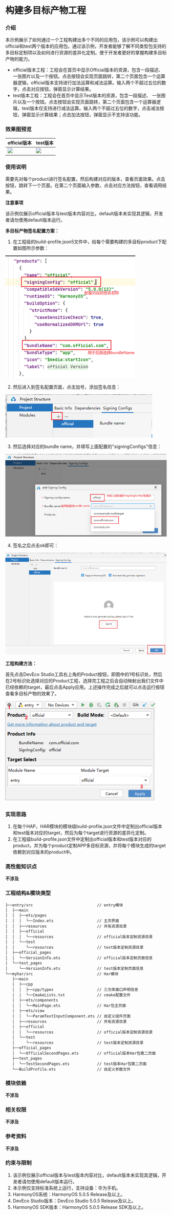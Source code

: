 # 构建多目标产物工程

### 介绍

本示例展示了如何通过一个工程构建出多个不同的应用包，该示例可以构建出official和test两个版本的应用包。通过该示例，开发者能够了解不同类型包支持的多目标定制项以及如何进行资源的差异化定制。便于开发者更好的掌握构建多目标产物的能力。
* official版本工程：工程会在首页中显示Official版本的资源，包含一段描述、 一张图片以及一个按钮。点击按钮会实现页面跳转，第二个页面包含一个运算器逻辑，official版本支持进行加法运算和减法运算。输入两个不超过五位的数字，点击对应按钮，弹窗显示计算结果。
* test版本工程：工程会在首页中显示Test版本的资源，包含一段描述、 一张图片以及一个按钮。点击按钮会实现页面跳转，第二个页面包含一个运算器逻辑，test版本仅支持进行减法运算。输入两个不超过五位的数字，点击减法按钮，弹窗显示计算结果；点击加法按钮，弹窗显示不支持该功能。

### 效果图预览

| official版本                             | test版本                           |
|----------------------------------------|----------------------------------|
| ![](screenshots/device/official.gif)   | ![](screenshots/device/test.gif) |

### 使用说明

需要先对每个product进行签名配置，然后构建对应的版本，查看页面效果。点击按钮，跳转下一个页面。在第二个页面输入参数，点击对应方法按钮，查看调用结果。

**注意事项**

该示例仅展示official版本与test版本内容对比，default版本未实现其逻辑，开发者请勿使用default版本运行。

**多目标产物签名配置方案：**

1. 在工程级的build-profile.json5文件中，给每个需要构建的多目标product下配置如图所示参数：

![](screenshots/device/signingConfigs.png)

2. 然后进入到签名配置页面，点击加号，添加签名信息：

![](screenshots/device/signingConfigs1.png)

3. 然后选择对应的bundle name，并填写上面配置的"signingConfigs"信息：

![](screenshots/device/signingConfigs2.png)

4. 签名之后点击ok即可：

![](screenshots/device/signingConfigs3.png)

**工程构建方法：**

首先点击DevEco Studio工具右上角的Product按钮，即图中的1号标识处，然后在2号标识处选择对应的Product工程，选择完工程之后会自动映射出我们文件中已经依赖的target，最后点击Apply应用。上述操作完成之后就可以点击运行按钮查看多目标产物的效果了。

![](screenshots/device/product_build.png)

### 实现思路

1. 在每个HAP，HAR模块的模块级build-profile.json文件中定制出official版本和test版本对应的target，然后为每个target进行资源的差异化定制。
2. 在工程级build-profile.json文件中定制出official版本和test版本对应的product，并为每个product定制APP多目标资源，并将每个模块生成的target依赖到对应版本的product中。

### 高性能知识点

**不涉及**

### 工程结构&模块类型
```
├──entry/src                            // entry模块
│  ├──main
│  │  ├──ets/pages                  
│  │  │  └──Index.ets                   // 主页界面  
│  │  ├──resources                      // 共有资源目录     
│  │  ├──official                        
│  │  │  └──resources                   // official版本定制资源目录 
│  │  └──test                        
│  │     └──resources                   // test版本定制资源目录
│  ├──official_pages               
│  │  └──VersionInfo.ets                // official版本定制页面信息  
│  └──test_pages    
│     └──VersionInfo.ets                // test版本定制页面信息
└──myhar/src                            // Har模块
   ├──main
   │  ├──cpp
   │  │  ├──cpp/types                   // 三方库接口声明信息  
   │  │  └──CmakeLists.txt              // cmake配置文件  
   │  ├──ets/components              
   │  │  └──MainPage.ets                // Har包主页面  
   │  ├──ets/view                 
   │  │  └──ParamTextInputComponent.ets // 自定义组件页面  
   │  ├──resources                      // 共有资源目录     
   │  ├──official                        
   │  │  └──resources                   // official版本定制资源目录 
   │  └──test                        
   │     └──resources                   // test版本定制资源目录
   ├──official_pages
   │  └──OfficialSecondPages.ets        // official版本Har包第二页面
   ├──test_pages
   │  └──TestSecondPages.ets            // test版本Har包第二页面
   └──BuildProfile.ets                  // 自定义参数文件
```

### 模块依赖

**不涉及**

### 相关权限

**不涉及**

### 参考资料

**不涉及**

### 约束与限制

1. 该示例仅展示official版本与test版本内容对比，default版本未实现其逻辑，开发者请勿使用default版本运行。
2. 本示例仅支持标准系统上运行，支持设备：华为手机。
3. HarmonyOS系统：HarmonyOS 5.0.5 Release及以上。
4. DevEco Studio版本：DevEco Studio 5.0.5 Release及以上。
5. HarmonyOS SDK版本：HarmonyOS 5.0.5 Release SDK及以上。